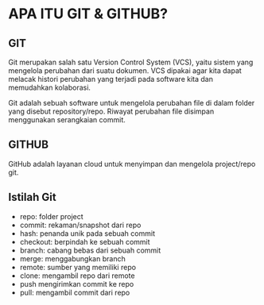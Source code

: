 # APA ITU GIT & GITHUB?

## GIT

Git merupakan salah satu Version Control System (VCS), yaitu sistem yang mengelola perubahan dari suatu dokumen. VCS dipakai agar kita dapat melacak histori perubahan yang terjadi pada software kita dan memudahkan kolaborasi.

Git adalah sebuah software untuk mengelola perubahan file di dalam folder yang disebut repository/repo. Riwayat perubahan file disimpan menggunakan serangkaian commit.

## GITHUB

GitHub adalah layanan cloud untuk menyimpan dan mengelola project/repo git.

## Istilah Git

- repo: folder project
- commit: rekaman/snapshot dari repo
- hash: penanda unik pada sebuah commit
- checkout: berpindah ke sebuah commit
- branch: cabang bebas dari sebuah commit
- merge: menggabungkan branch
- remote: sumber yang memiliki repo
- clone: mengambil repo dari remote
- push mengirimkan commit ke repo
- pull: mengambil commit dari repo
